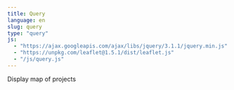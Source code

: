 ```yaml
---
title: Query
language: en
slug: query
type: "query"
js:
  - "https://ajax.googleapis.com/ajax/libs/jquery/3.1.1/jquery.min.js"
  - "https://unpkg.com/leaflet@1.5.1/dist/leaflet.js"
  - "/js/query.js"
---
```


Display map of projects
